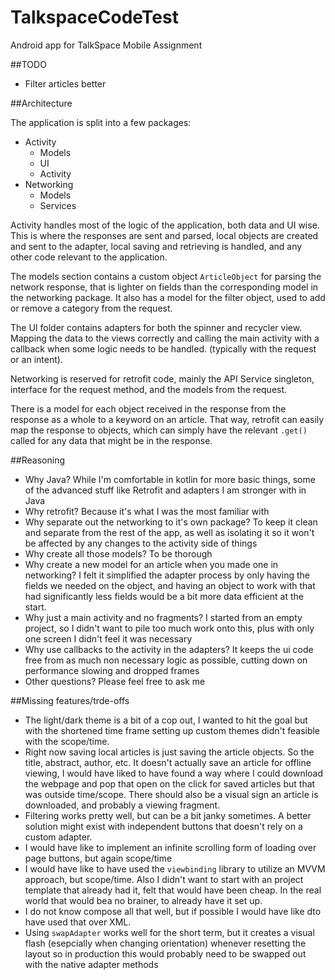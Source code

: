 # TalkspaceCodeTest
Android app for TalkSpace Mobile Assignment

##TODO
- Filter articles better

##Architecture

The application is split into a few packages:
- Activity
  - Models
  - UI
  - Activity
- Networking
  - Models
  - Services

Activity handles most of the logic of the application, both data and UI wise. This is where the responses
are sent and parsed, local objects are created and sent to the adapter, local saving and retrieving is 
handled, and any other code relevant to the application. 

The models section contains a custom object `ArticleObject` for parsing the network response, that is 
lighter on fields than the corresponding model in the networking package. It also has a model for the 
filter object, used to add or remove a category from the request. 

The UI folder contains adapters for both the spinner and recycler view. Mapping the data to the views 
correctly and calling the main activity with a callback when some logic needs to be handled. (typically 
with the request or an intent).

Networking is reserved for retrofit code, mainly the API Service singleton, interface for the request method,
and the models from the request.

There is a model for each object received in the response from the response as a whole to a keyword on an 
article. That way, retrofit can easily map the response to objects, which can simply have the relevant `.get()` 
called for any data that might be in the response.

##Reasoning

- Why Java? While I'm comfortable in kotlin for more basic things, some of the advanced stuff like Retrofit
  and adapters I am stronger with in Java
- Why retrofit? Because it's what I was the most familiar with
- Why separate out the networking to it's own package? To keep it clean and separate from the rest of the app,
  as well as isolating it so it won't be affected by any changes to the activity side of things
- Why create all those models? To be thorough
- Why create a new model for an article when you made one in networking? I felt it simplified the adapter process
  by only having the fields we needed on the object, and having an object to work with that had significantly
  less fields would be a bit more data efficient at the start.
- Why just a main activity and no fragments? I started from an empty project, so I didn't want to pile too much
  work onto this, plus with only one screen I didn't feel it was necessary
- Why use callbacks to the activity in the adapters? It keeps the ui code free from as much non necessary
  logic as possible, cutting down on performance slowing and dropped frames
- Other questions? Please feel free to ask me

##Missing features/trde-offs

- The light/dark theme is a bit of a cop out, I wanted to hit the goal but with the shortened time
  frame setting up custom themes didn't feasible with the scope/time.
- Right now saving local articles is just saving the article objects. So the title, 
  abstract, author, etc. It doesn't actually save an article for offline viewing, I would have liked
  to have found a way where I could download the webpage and pop that open on the click for saved articles
  but that was outside time/scope. There should also be a visual sign an article is downloaded, and probably
  a viewing fragment.
- Filtering works pretty well, but can be a bit janky sometimes. A better solution might exist with independent
  buttons that doesn't rely on a custom adapter.
- I would have like to implement an infinite scrolling form of loading over page buttons, but again scope/time
- I would have like to have used the `viewbinding` library to utilize an MVVM approach, but scope/time. Also I 
  didn't want to start with an project template that already had it, felt that would have been cheap. In the 
  real world that would bea no brainer, to already have it set up.
- I do not know compose all that well, but if possible I would have like dto have used that over XML.
- Using `swapAdapter` works well for the short term, but it creates a visual flash (esepcially when changing 
  orientation) whenever resetting the layout so in production this would probably need to be swapped out 
  with the native adapter methods